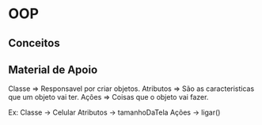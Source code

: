 # OOP

## Conceitos
## Material de Apoio

Classe => Responsavel por criar objetos.
Atributos => São as caracteristicas que um objeto vai ter.
Ações => Coisas que o objeto vai fazer.

Ex:
 Classe -> Celular
 Atributos -> tamanhoDaTela
 Ações -> ligar()
